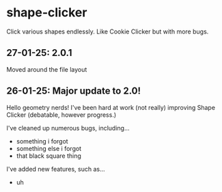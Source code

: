 # shape-clicker
Click various shapes endlessly. Like Cookie Clicker but with more bugs.

## 27-01-25: 2.0.1

Moved around the file layout



## 26-01-25: Major update to 2.0!

Hello geometry nerds! I've been hard at work (not really) improving Shape Clicker (debatable, however progress.) 

I've cleaned up numerous bugs, including...
* something i forgot
* something else i forgot
* that black square thing

I've added new features, such as...
* uh